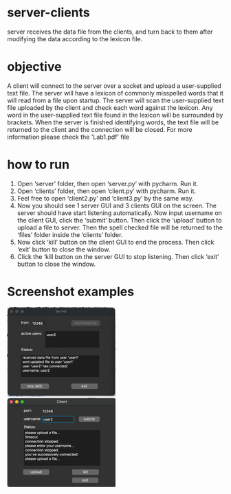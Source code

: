 # server-clients
 server receives the data file from the clients, and turn back to them after modifying the data according to the lexicon file.
# objective
 A client will connect to the server over a socket and upload a user-supplied text file. The server will have a lexicon of commonly misspelled words that it will read from a file upon startup. The server will scan the user-supplied text file uploaded by the client and check each word against the lexicon. Any word in the user-supplied text file found in the lexicon will be surrounded by brackets. When the server is finished identifying words, the text file will be returned to the client and the connection will be closed.
 For more information please check the 'Lab1.pdf' file
# how to run
1.	Open ‘server’ folder, then open ‘server.py’ with pycharm. Run it.
2.	Open ‘clients’ folder, then open ‘client.py’ with pycharm. Run it. 
3.	Feel free to open ‘client2.py’ and ‘client3.py’ by the same way.
4.	Now you should see 1 server GUI and 3 clients GUI on the screen. The server should have start listening automatically. Now input username on the client GUI, click the ‘submit’ button. Then click the ‘upload’ button to upload a file to server. Then the spell checked file will be returned to the ‘files’ folder inside the ‘clients’ folder.
5.	Now click ‘kill’ button on the client GUI to end the process. Then click ‘exit’ button to close the window.
6.	Click the ‘kill button on the server GUI to stop listening. Then click ‘exit’ button to close the window.

# Screenshot examples
<img src="https://github.com/Holipori/server-clients/blob/main/images/server.png?raw" width="50%">
<img src="https://github.com/Holipori/server-clients/blob/main/images/client.png?raw" width="50%">
